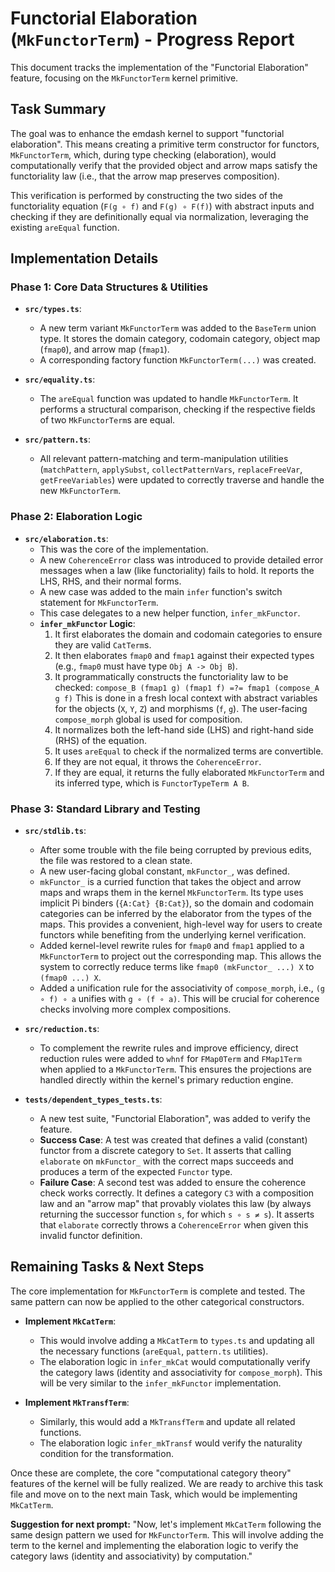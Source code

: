 # Functorial Elaboration (`MkFunctorTerm`) - Progress Report

This document tracks the implementation of the "Functorial Elaboration" feature, focusing on the `MkFunctorTerm` kernel primitive.

## Task Summary

The goal was to enhance the emdash kernel to support "functorial elaboration". This means creating a primitive term constructor for functors, `MkFunctorTerm`, which, during type checking (elaboration), would computationally verify that the provided object and arrow maps satisfy the functoriality law (i.e., that the arrow map preserves composition).

This verification is performed by constructing the two sides of the functoriality equation (`F(g ∘ f)` and `F(g) ∘ F(f)`) with abstract inputs and checking if they are definitionally equal via normalization, leveraging the existing `areEqual` function.

## Implementation Details

### Phase 1: Core Data Structures & Utilities

-   **`src/types.ts`**:
    -   A new term variant `MkFunctorTerm` was added to the `BaseTerm` union type. It stores the domain category, codomain category, object map (`fmap0`), and arrow map (`fmap1`).
    -   A corresponding factory function `MkFunctorTerm(...)` was created.

-   **`src/equality.ts`**:
    -   The `areEqual` function was updated to handle `MkFunctorTerm`. It performs a structural comparison, checking if the respective fields of two `MkFunctorTerm`s are equal.

-   **`src/pattern.ts`**:
    -   All relevant pattern-matching and term-manipulation utilities (`matchPattern`, `applySubst`, `collectPatternVars`, `replaceFreeVar`, `getFreeVariables`) were updated to correctly traverse and handle the new `MkFunctorTerm`.

### Phase 2: Elaboration Logic

-   **`src/elaboration.ts`**:
    -   This was the core of the implementation.
    -   A new `CoherenceError` class was introduced to provide detailed error messages when a law (like functoriality) fails to hold. It reports the LHS, RHS, and their normal forms.
    -   A new case was added to the main `infer` function's switch statement for `MkFunctorTerm`.
    -   This case delegates to a new helper function, `infer_mkFunctor`.
    -   **`infer_mkFunctor` Logic**:
        1.  It first elaborates the domain and codomain categories to ensure they are valid `CatTerm`s.
        2.  It then elaborates `fmap0` and `fmap1` against their expected types (e.g., `fmap0` must have type `Obj A -> Obj B`).
        3.  It programmatically constructs the functoriality law to be checked:
            `compose_B (fmap1 g) (fmap1 f) =?= fmap1 (compose_A g f)`
            This is done in a fresh local context with abstract variables for the objects (`X`, `Y`, `Z`) and morphisms (`f`, `g`). The user-facing `compose_morph` global is used for composition.
        4.  It normalizes both the left-hand side (LHS) and right-hand side (RHS) of the equation.
        5.  It uses `areEqual` to check if the normalized terms are convertible.
        6.  If they are not equal, it throws the `CoherenceError`.
        7.  If they are equal, it returns the fully elaborated `MkFunctorTerm` and its inferred type, which is `FunctorTypeTerm A B`.

### Phase 3: Standard Library and Testing

-   **`src/stdlib.ts`**:
    -   After some trouble with the file being corrupted by previous edits, the file was restored to a clean state.
    -   A new user-facing global constant, `mkFunctor_`, was defined.
    -   `mkFunctor_` is a curried function that takes the object and arrow maps and wraps them in the kernel `MkFunctorTerm`. Its type uses implicit Pi binders (`{A:Cat} {B:Cat}`), so the domain and codomain categories can be inferred by the elaborator from the types of the maps. This provides a convenient, high-level way for users to create functors while benefiting from the underlying kernel verification.
    -   Added kernel-level rewrite rules for `fmap0` and `fmap1` applied to a `MkFunctorTerm` to project out the corresponding map. This allows the system to correctly reduce terms like `fmap0 (mkFunctor_ ...) X` to `(fmap0 ...) X`.
    -   Added a unification rule for the associativity of `compose_morph`, i.e., `(g ∘ f) ∘ a` unifies with `g ∘ (f ∘ a)`. This will be crucial for coherence checks involving more complex compositions.

-   **`src/reduction.ts`**:
    -   To complement the rewrite rules and improve efficiency, direct reduction rules were added to `whnf` for `FMap0Term` and `FMap1Term` when applied to a `MkFunctorTerm`. This ensures the projections are handled directly within the kernel's primary reduction engine.

-   **`tests/dependent_types_tests.ts`**:
    -   A new test suite, "Functorial Elaboration", was added to verify the feature.
    -   **Success Case**: A test was created that defines a valid (constant) functor from a discrete category to `Set`. It asserts that calling `elaborate` on `mkFunctor_` with the correct maps succeeds and produces a term of the expected `Functor` type.
    -   **Failure Case**: A second test was added to ensure the coherence check works correctly. It defines a category `C3` with a composition law and an "arrow map" that provably violates this law (by always returning the successor function `s`, for which `s ∘ s ≠ s`). It asserts that `elaborate` correctly throws a `CoherenceError` when given this invalid functor definition.

## Remaining Tasks & Next Steps

The core implementation for `MkFunctorTerm` is complete and tested. The same pattern can now be applied to the other categorical constructors.

-   **Implement `MkCatTerm`**:
    -   This would involve adding a `MkCatTerm` to `types.ts` and updating all the necessary functions (`areEqual`, `pattern.ts` utilities).
    -   The elaboration logic in `infer_mkCat` would computationally verify the category laws (identity and associativity for `compose_morph`). This will be very similar to the `infer_mkFunctor` implementation.

-   **Implement `MkTransfTerm`**:
    -   Similarly, this would add a `MkTransfTerm` and update all related functions.
    -   The elaboration logic `infer_mkTransf` would verify the naturality condition for the transformation.

Once these are complete, the core "computational category theory" features of the kernel will be fully realized. We are ready to archive this task file and move on to the next main Task, which would be implementing `MkCatTerm`.

**Suggestion for next prompt:** "Now, let's implement `MkCatTerm` following the same design pattern we used for `MkFunctorTerm`. This will involve adding the term to the kernel and implementing the elaboration logic to verify the category laws (identity and associativity) by computation." 